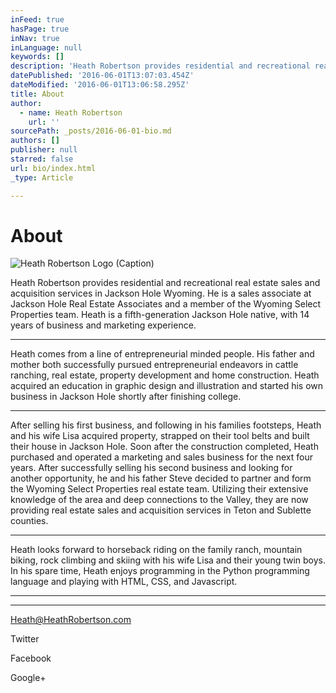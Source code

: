 ```yaml
---
inFeed: true
hasPage: true
inNav: true
inLanguage: null
keywords: []
description: 'Heath Robertson provides residential and recreational real estate sales and acquisition services in Jackson Hole Wyoming. He is a sales associate at Jackson Hole Real Estate Associates and a member of the Wyoming Select Properties team. Heath is a fifth-generation Jackson Hole native, with 14 years of business and marketing experience.'
datePublished: '2016-06-01T13:07:03.454Z'
dateModified: '2016-06-01T13:06:58.295Z'
title: About
author:
  - name: Heath Robertson
    url: ''
sourcePath: _posts/2016-06-01-bio.md
authors: []
publisher: null
starred: false
url: bio/index.html
_type: Article

---
```

# About
![Heath Robertson Logo (Caption)](https://s3-us-west-2.amazonaws.com/the-grid-img/p/00672d8b554b4bffa0e5630570a95406d269697c.png)

Heath Robertson provides residential and recreational real estate sales and acquisition services in Jackson Hole Wyoming. He is a sales associate at Jackson Hole Real Estate Associates and a member of the Wyoming Select Properties team. Heath is a fifth-generation Jackson Hole native, with 14 years of business and marketing experience.

****

Heath comes from a line of entrepreneurial minded people. His father and mother both successfully pursued entrepreneurial endeavors in cattle ranching, real estate, property development and home construction. Heath acquired an education in graphic design and illustration and started his own business in Jackson Hole shortly after finishing college.

****

After selling his first business, and following in his families footsteps, Heath and his wife Lisa acquired property, strapped on their tool belts and built their house in Jackson Hole. Soon after the construction completed, Heath purchased and operated a marketing and sales business for the next four years. After successfully selling his second business and looking for another opportunity, he and his father Steve decided to partner and form the Wyoming Select Properties real estate team. Utilizing their extensive knowledge of the area and deep connections to the Valley, they are now providing real estate sales and acquisition services in Teton and Sublette counties.

****

Heath looks forward to horseback riding on the family ranch, mountain biking, rock climbing and skiing with his wife Lisa and their young twin boys. In his spare time, Heath enjoys programming in the Python programming language and playing with HTML, CSS, and Javascript.

****

****

Heath@HeathRobertson.com

Twitter

Facebook

Google+